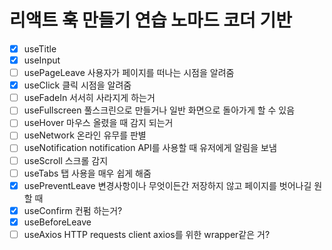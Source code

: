 # 리액트 훅 만들기 연습 노마드 코더 기반

- [X] useTitle
- [X] useInput
- [ ] usePageLeave 사용자가 페이지를 떠나는 시점을 알려줌
- [X] useClick 클릭 시점을 알려줌
- [ ] useFadeIn 서서히 사라지게 하는거
- [ ] useFullscreen 풀스크린으로 만들거나 일반 화면으로 돌아가게 할 수 있음
- [ ] useHover 마우스 올렸을 때 감지 되는거
- [ ] useNetwork 온라인 유무를 판별
- [ ] useNotification notification API를 사용할 때 유저에게 알림을 보냄
- [ ] useScroll 스크롤 감지
- [ ] useTabs 탭 사용을 매우 쉽게 해줌
- [X] usePreventLeave 변경사항이나 무엇이든간 저장하지 않고 페이지를 벗어나길 원할 때
- [X] useConfirm 컨펌 하는거?
- [X] useBeforeLeave
- [ ] useAxios HTTP requests client axios를 위한 wrapper같은 거?